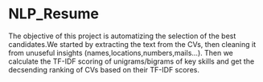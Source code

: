 # NLP_Resume
The objective of this project is automatizing the selection of the best candidates.We started by extracting the text from the CVs, then cleaning it from unuseful insights (names,locations,numbers,mails...). Then we calculate the TF-IDF scoring of unigrams/bigrams of key skills and get the decsending ranking of CVs based on their TF-IDF scores. 
